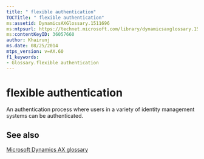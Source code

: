 ```yaml
---
title: " flexible authentication"
TOCTitle: " flexible authentication"
ms:assetid: DynamicsAXGlossary.1511696
ms:mtpsurl: https://technet.microsoft.com/library/dynamicsaxglossary.1511696(v=AX.60)
ms:contentKeyID: 36057660
author: Khairunj
ms.date: 08/25/2014
mtps_version: v=AX.60
f1_keywords:
- Glossary.flexible authentication
---
```


# flexible authentication

An authentication process where users in a variety of identity management systems can be authenticated.

## See also

[Microsoft Dynamics AX glossary](glossary/microsoft-dynamics-ax-glossary.md)

  


